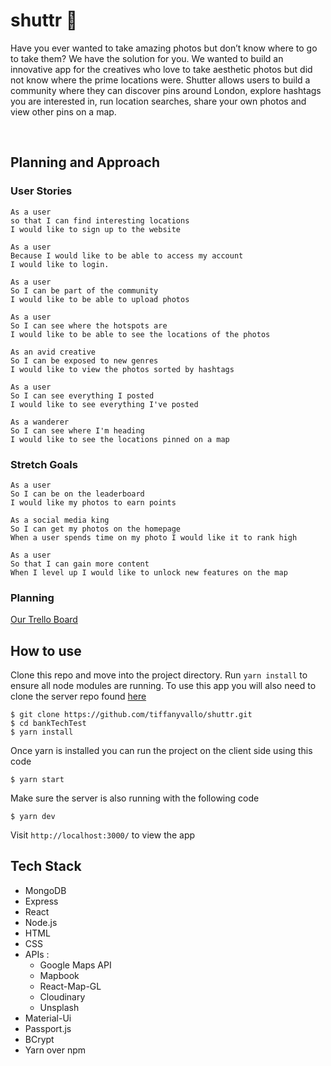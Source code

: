 # shuttr 📸
  
Have you ever wanted to take amazing photos but don’t know where to go to take them? 
We have the solution for you.
We wanted to build an innovative app for the creatives who love to take aesthetic photos but did not know where the prime locations were. 
Shutter allows users to build a community where they can discover pins around London, explore hashtags you are interested in, run location searches, share your own photos and view other pins on a map. 

<p>&nbsp;</p>

## Planning and Approach
### User Stories

```
As a user 
so that I can find interesting locations
I would like to sign up to the website
```
```
As a user 
Because I would like to be able to access my account 
I would like to login.
```
```
As a user
So I can be part of the community 
I would like to be able to upload photos
```
```
As a user 
So I can see where the hotspots are
I would like to be able to see the locations of the photos
```
```
As an avid creative
So I can be exposed to new genres
I would like to view the photos sorted by hashtags
```
```
As a user 
So I can see everything I posted
I would like to see everything I've posted 
```
```
As a wanderer
So I can see where I'm heading 
I would like to see the locations pinned on a map
```
###  Stretch Goals

```
As a user 
So I can be on the leaderboard 
I would like my photos to earn points
```
```
As a social media king
So I can get my photos on the homepage
When a user spends time on my photo I would like it to rank high
```
```
As a user 
So that I can gain more content
When I level up I would like to unlock new features on the map
```

### Planning
<a href="https://trello.com/b/fIF6u9fg/shuttr">Our Trello Board </a>

## How to use
Clone this repo and move into the project directory.
Run `yarn install` to ensure all node modules are running.
To use this app you will also need to clone the server repo found [here](https://github.com/tiffanyvallo/shuttr-server)

```
$ git clone https://github.com/tiffanyvallo/shuttr.git
$ cd bankTechTest
$ yarn install
```
Once yarn is installed you can run the project on the client side using this code
```
$ yarn start
```
Make sure the server is also running with the following code
```
$ yarn dev
```
Visit `http://localhost:3000/` to view the app

## Tech Stack 
* MongoDB
* Express
* React
* Node.js
* HTML
* CSS
* APIs : 
  * Google Maps API
  * Mapbook
  * React-Map-GL
  * Cloudinary
  * Unsplash
* Material-Ui
* Passport.js
* BCrypt
* Yarn over npm
